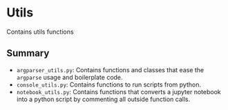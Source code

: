 # Utils

Contains utils functions

## Summary

- `argparser_utils.py`: Contains functions and classes that ease the `argparse` usage and boilerplate code.
- `console_utils.py`: Contains functions to run scripts from python.
- `notebook_utils.py`: Contains functions that converts a jupyter notebook into a python script by commenting all outside function calls.
